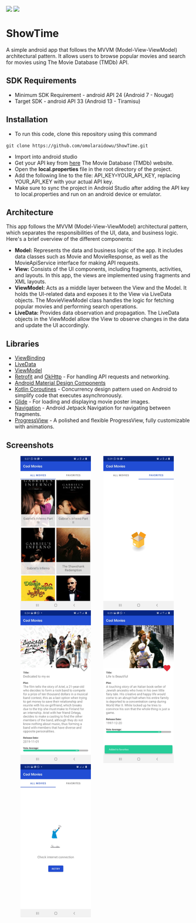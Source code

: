 <img src="https://img.shields.io/badge/made%20with-kotlin-blue.svg?style=plastic"> <img src="https://img.shields.io/badge/API-24%2B-brightgreen.svg?style=plastic">
<br>

# ShowTime

A simple android app that follows the MVVM (Model-View-ViewModel) architectural pattern. It allows users to browse popular movies and search for movies using The Movie Database (TMDb) API.

## SDK Requirements
- Minimum SDK Requirement - android API 24 (Android 7 - Nougat)
- Target SDK - android API 33 (Android 13 - Tiramisu)

## Installation
 - To run this code, clone this repository using this command

`git clone https://github.com/omolaraidowu/ShowTime.git`
 - Import into android studio
 - Get your API key from [here](https://www.themoviedb.org/) The Movie Database (TMDb) website.
 - Open the **local.properties** file in the root directory of the project.
 - Add the following line to the file: API_KEY=YOUR_API_KEY, replacing YOUR_API_KEY with your actual API key.
 - Make sure to sync the project in Android Studio after adding the API key to local.properties and run on an android device or emulator.

## Architecture 
This app follows the MVVM (Model-View-ViewModel) architectural pattern, which separates the responsibilities of the UI, data, and business logic. Here's a brief overview of the different components:

- **Model:** Represents the data and business logic of the app. It includes data classes such as Movie and MovieResponse, as well as the MovieApiService interface for making API requests.
- **View:** Consists of the UI components, including fragments, activities, and layouts. In this app, the views are implemented using fragments and XML layouts.
- **ViewModel:** Acts as a middle layer between the View and the Model. It holds the UI-related data and exposes it to the View via LiveData objects. The MovieViewModel class handles the logic for fetching popular movies and performing search operations.
- **LiveData:** Provides data observation and propagation. The LiveData objects in the ViewModel allow the View to observe changes in the data and update the UI accordingly.

## Libraries 
 * [ViewBinding](https://developer.android.com/topic/libraries/view-binding)
 * [LiveData](https://developer.android.com/topic/libraries/architecture/livedata)
 * [ViewModel](https://developer.android.com/topic/libraries/architecture/viewmodel)
 * [Retrofit](https://square.github.io/retrofit/) and [OkHttp](https://square.github.io/okhttp/) - For handling API requests and networking.
 * [Android Material Design Components](https://material.io/develop/android/docs/getting-started)
 * [Kotlin Coroutines](https://developer.android.com/kotlin/coroutines) - Concurrency design pattern used on Android to simplify code that executes asynchronously.
 * [Glide](https://bumptech.github.io/glide/) - For loading and displaying movie poster images.
 * [Navigation](https://developer.android.com/guide/navigation/get-started) - Android Jetpack Navigation for navigating between fragments.
 * [ProgressView](https://github.com/skydoves/ProgressView) - A polished and flexible ProgressView, fully customizable with animations.

## Screenshots
<ul>
  <img src="https://github.com/segunfrancis/Cool-Movies/blob/master/screenshots/Screenshot_20201205-052719_Cool%20Movies.jpg" width="40%" alt="Screen1" hspace="15">
  <img src="https://github.com/segunfrancis/Cool-Movies/blob/master/screenshots/Screenshot_20201205-052900_Cool%20Movies.jpg" width="40%" alt="Screen2" hspace="15">
  <img src="https://github.com/segunfrancis/Cool-Movies/blob/master/screenshots/Screenshot_20201205-062446_Cool%20Movies.jpg" width="40%" alt="Screen3" hspace="15">
  <img src="https://github.com/segunfrancis/Cool-Movies/blob/master/screenshots/Screenshot_20201205-062532_Cool%20Movies.jpg" width="40%" alt="Screen4" hspace="15">
  <img src="https://github.com/segunfrancis/Cool-Movies/blob/master/screenshots/Screenshot_20201205-062545_Cool%20Movies.jpg" width="40%" alt="Screen4" hspace="15">
</ul>

